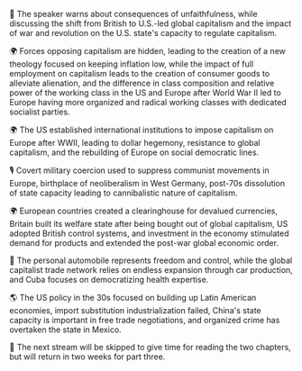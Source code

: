 🎤 The speaker warns about consequences of unfaithfulness, while discussing the shift from British to U.S.-led global capitalism and the impact of war and revolution on the U.S. state's capacity to regulate capitalism.

🌍 Forces opposing capitalism are hidden, leading to the creation of a new theology focused on keeping inflation low, while the impact of full employment on capitalism leads to the creation of consumer goods to alleviate alienation, and the difference in class composition and relative power of the working class in the US and Europe after World War II led to Europe having more organized and radical working classes with dedicated socialist parties.

🌍 The US established international institutions to impose capitalism on Europe after WWII, leading to dollar hegemony, resistance to global capitalism, and the rebuilding of Europe on social democratic lines.

🎙 Covert military coercion used to suppress communist movements in Europe, birthplace of neoliberalism in West Germany, post-70s dissolution of state capacity leading to cannibalistic nature of capitalism.

🌍 European countries created a clearinghouse for devalued currencies, Britain built its welfare state after being bought out of global capitalism, US adopted British control systems, and investment in the economy stimulated demand for products and extended the post-war global economic order.

🚗 The personal automobile represents freedom and control, while the global capitalist trade network relies on endless expansion through car production, and Cuba focuses on democratizing health expertise.

🌎 The US policy in the 30s focused on building up Latin American economies, import substitution industrialization failed, China's state capacity is important in free trade negotiations, and organized crime has overtaken the state in Mexico.

📅 The next stream will be skipped to give time for reading the two chapters, but will return in two weeks for part three.

